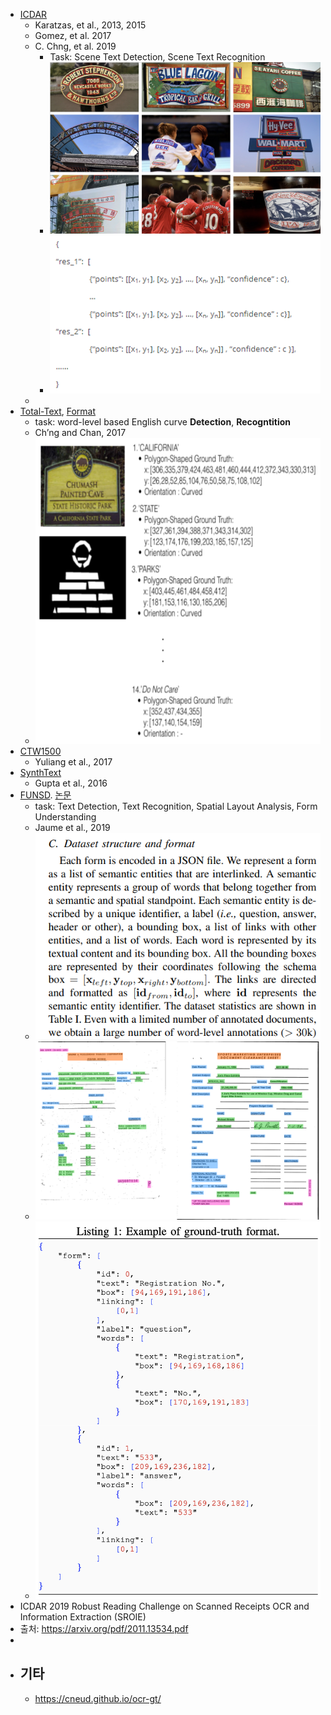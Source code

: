 - [ICDAR](https://rrc.cvc.uab.es/?ch=14)
	- Karatzas, et al., 2013, 2015
	- Gomez, et al. 2017
	- C. Chng, et al. 2019
		- Task: Scene Text Detection, Scene Text Recognition
		- ![image.png](../assets/image_1669688249022_0.png)
		- ![image.png](../assets/image_1669688360996_0.png)
	-
- [Total-Text](https://github.com/cs-chan/Total-Text-Dataset), [Format](https://github.com/cs-chan/Total-Text-Dataset/tree/master/Groundtruth/Text)
	- task: word-level based English curve **Detection**, **Recogntition**
	- Ch’ng and Chan, 2017
	- ![image.png](../assets/image_1669695396157_0.png)
- [CTW1500](https://github.com/Yuliang-Liu/Curve-Text-Detector)
	- Yuliang et al., 2017
- [SynthText](https://www.robots.ox.ac.uk/~vgg/data/scenetext/)
	- Gupta et al., 2016
- [FUNSD](https://guillaumejaume.github.io/FUNSD/). [논문](https://arxiv.org/abs/1905.13538)
	- task: Text Detection, Text Recognition, Spatial Layout Analysis, Form Understanding
	- Jaume et al., 2019
	- ![image.png](../assets/image_1669705094854_0.png)
	- ![image.png](../assets/image_1669626078006_0.png)
	- ![image.png](../assets/image_1669626041613_0.png)
- ICDAR 2019 Robust Reading Challenge on Scanned Receipts OCR and Information Extraction (SROIE)
- 출처: https://arxiv.org/pdf/2011.13534.pdf
-
- ## 기타
	- https://cneud.github.io/ocr-gt/